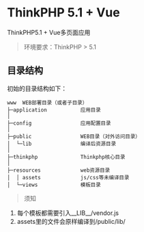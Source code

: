 ThinkPHP 5.1 + Vue
===============

ThinkPHP5.1 + Vue多页面应用


> 环境要求：ThinkPHP > 5.1


## 目录结构

初始的目录结构如下：

~~~
www  WEB部署目录（或者子目录）
├─application           应用目录
│
├─config                应用配置目录
│
├─public                WEB目录（对外访问目录）
│  └─lib                编译后资源目录
│
├─thinkphp              Thinkphp核心目录
│
├─resources             web资源目录
│  │ assets             js/css等未编译目录
│  └─views              模板目录
~~~

> 须知

1. 每个模板都需要引入__LIB__/vendor.js
2. assets里的文件会原样编译到/public/lib/


